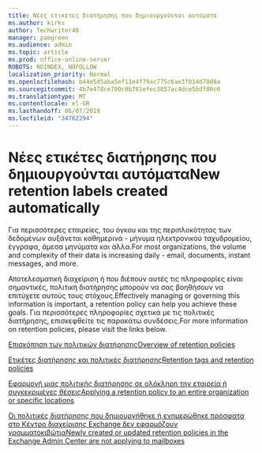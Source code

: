 ```yaml
---
title: Νέες ετικέτες διατήρησης που δημιουργούνται αυτόματα
ms.author: kirks
author: Techwriter40
manager: pamgreen
ms.audience: admin
ms.topic: article
ms.prod: office-online-server
ROBOTS: NOINDEX, NOFOLLOW
localization_priority: Normal
ms.openlocfilehash: b44e5d5aba5ef11e4f79ac775c6ae3f014d70d8a
ms.sourcegitcommit: 4b7e478ce700c0b781efec3857ac4dce5bdf00c6
ms.translationtype: MT
ms.contentlocale: el-GR
ms.lasthandoff: 06/07/2019
ms.locfileid: "34762294"
---
```

# <a name="new-retention-labels-created-automatically"></a><span data-ttu-id="fde00-102">Νέες ετικέτες διατήρησης που δημιουργούνται αυτόματα</span><span class="sxs-lookup"><span data-stu-id="fde00-102">New retention labels created automatically</span></span>

<span data-ttu-id="fde00-103">Για περισσότερες εταιρείες, του όγκου και της περιπλοκότητας των δεδομένων αυξάνεται καθημερινά - μήνυμα ηλεκτρονικού ταχυδρομείου, έγγραφα, άμεσα μηνύματα και άλλα.</span><span class="sxs-lookup"><span data-stu-id="fde00-103">For most organizations, the volume and complexity of their data is increasing daily - email, documents, instant messages, and more.</span></span>

<span data-ttu-id="fde00-104">Αποτελεσματική διαχείριση ή που διέπουν αυτές τις πληροφορίες είναι σημαντικές, πολιτική διατήρησης μπορούν να σας βοηθήσουν να επιτύχετε αυτούς τους στόχους.</span><span class="sxs-lookup"><span data-stu-id="fde00-104">Effectively managing or governing this information is important, a retention policy can help you achieve these goals.</span></span> <span data-ttu-id="fde00-105">Για περισσότερες πληροφορίες σχετικά με τις πολιτικές διατήρησης, επισκεφθείτε τις παρακάτω συνδέσεις.</span><span class="sxs-lookup"><span data-stu-id="fde00-105">For more information on retention policies, please visit the links below.</span></span>

[<span data-ttu-id="fde00-106">Επισκόπηση των πολιτικών διατήρησης</span><span class="sxs-lookup"><span data-stu-id="fde00-106">Overview of retention policies</span></span>](https://docs.microsoft.com/office365/securitycompliance/retention-policies)

[<span data-ttu-id="fde00-107">Ετικέτες διατήρησης και πολιτικές διατήρησης</span><span class="sxs-lookup"><span data-stu-id="fde00-107">Retention tags and retention policies</span></span>](https://docs.microsoft.com/exchange/security-and-compliance/messaging-records-management/retention-tags-and-policies)

[<span data-ttu-id="fde00-108">Εφαρμογή μιας πολιτικής διατήρησης σε ολόκληρη την εταιρεία ή συγκεκριμένες θέσεις</span><span class="sxs-lookup"><span data-stu-id="fde00-108">Applying a retention policy to an entire organization or specific locations</span></span>](https://docs.microsoft.com/office365/securitycompliance/retention-policies#applying-a-retention-policy-to-an-entire-organization-or-specific-locations)

[<span data-ttu-id="fde00-109">Οι πολιτικές διατήρησης που δημιουργήθηκε ή ενημερώθηκε πρόσφατα στο Κέντρο διαχείρισης Exchange δεν εφαρμόζουν γραμματοκιβώτια</span><span class="sxs-lookup"><span data-stu-id="fde00-109">Newly created or updated retention policies in the Exchange Admin Center are not applying to mailboxes</span></span>](https://docs.microsoft.com/alchemyinsights/retention-policies-in-exchange-admin-center-not-working)

